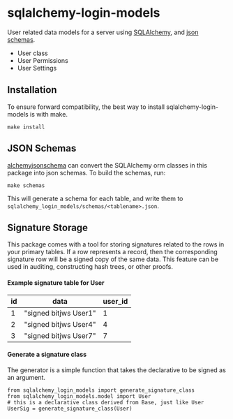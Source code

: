 # sqlalchemy-login-models

User related data models for a server using [SQLAlchemy](http://www.sqlalchemy.org/), and [json schemas](http://json-schema.org/).

 * User class
 * User Permissions
 * User Settings

## Installation

To ensure forward compatibility, the best way to install sqlalchemy-login-models is with make.

`make install`

## JSON Schemas

[alchemyjsonschema](https://github.com/isysd/alchemyjsonschema) can convert the SQLAlchemy orm classes in this package into json schemas. To build the schemas, run:

`make schemas`

This will generate a schema for each table, and write them to  `sqlalchemy_login_models/schemas/<tablename>.json`.

## Signature Storage

This package comes with a tool for storing signatures related to the rows in your primary tables. If a row represents a record, then the corresponding signature row will be a signed copy of the same data. This feature can be used in auditing, constructing hash trees, or other proofs.

#### Example signature table for User

| id | data | user_id |
|----|------|-------------------------------|
|  1 | "signed bitjws User1" | 1 |
|  2 | "signed bitjws User4" | 4 |
|  3 | "signed bitjws User7" | 7 |

#### Generate a signature class

The generator is a simple function that takes the declarative to be signed as an argument.

```
from sqlalchemy_login_models import generate_signature_class
from sqlalchemy_login_models.model import User
# this is a declarative class derived from Base, just like User
UserSig = generate_signature_class(User)
```

